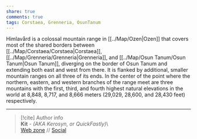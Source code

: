 ```yaml
---  
share: true  
comments: true  
tags: Corstaea, Grenneria, OsunTanum  
---  
```

Himlavård is a colossal mountain range in [[../Map/Ozen|Ozen]] that covers most of the shared borders between [[../Map/Corstaea/Corstaea|Corstaea]], [[../Map/Grenneria/Grenneria|Grenneria]], and [[../Map/Osun Tanum/Osun Tanum|Osun Tanum]], diverging on the border of Osun Tanum and extending both east and west from there. It is flanked by additional, smaller mountain ranges on all three of its ends. In the center of the point where the northern, eastern, and western branches of the range meet are three mountains with the first, third, and fourth highest natural elevations in the world at 8,848, 8,717, and 8,666 meters (29,029, 28,600, and 28,430 feet) respectively.  
  
-----  
> [!cite] Author info  
> **Kit** - *(AKA Kerosyn, or QuickFastly)*\  
> [Web zone](https://kerosyn.link) // [Social](https://a.tripulse.link/@kit)